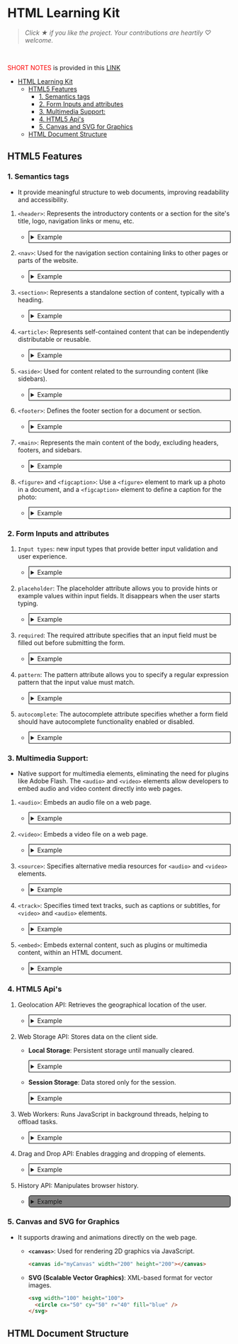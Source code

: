# HTML Learning Kit

> *Click &#9733; if you like the project. Your contributions are heartily ♡ welcome.*

<br/>

<span style="color: red">SHORT NOTES</span> is provided in this [LINK](./short-notes/notes.md)

- [HTML Learning Kit](#html-learning-kit)
  - [HTML5 Features](#html5-features)
    - [1. Semantics tags](#1-semantics-tags)
    - [2. Form Inputs and attributes](#2-form-inputs-and-attributes)
    - [3. Multimedia Support:](#3-multimedia-support)
    - [4. HTML5 Api's](#4-html5-apis)
    - [5. Canvas and SVG for Graphics](#5-canvas-and-svg-for-graphics)
  - [HTML Document Structure](#html-document-structure)


## HTML5 Features

### 1. Semantics tags

- It provide meaningful structure to web documents, improving readability and accessibility.
  
1. `<header>`: Represents the introductory contents or a section for the site's title, logo, navigation links or menu, etc.
    - <details>
        <summary style="padding: 4px; border: 1px solid black">Example</summary>

        ```html
        <header>
          <h1>My Website</h1>
          <nav>
            <ul>
              <li><a href="#">Home</a></li>
              <li><a href="#">About</a></li>
              <li><a href="#">Contact</a></li>
            </ul>
          </nav>
        </header>
        ```

      </details>

2. `<nav>`: Used for the navigation section containing links to other pages or parts of the website.
    - <details>
        <summary style="padding: 4px; border: 1px solid black">Example</summary>

        ```html
        <nav>
          <ul>
            <li><a href="#">Home</a></li>
            <li><a href="#">About</a></li>
            <li><a href="#">Contact</a></li>
          </ul>
        </nav>
        ```

      </details>

3. `<section>`: Represents a standalone section of content, typically with a heading.
    - <details>
        <summary style="padding: 4px; border: 1px solid black">Example</summary>

        ```html
        <section>
          <h2>About Us</h2>
          <p>Information about our company.</p>
        </section>
        ```

      </details>

4. `<article>`: Represents self-contained content that can be independently distributable or reusable.
    - <details>
        <summary style="padding: 4px; border: 1px solid black">Example</summary>

        ```html
       <article>
          <h2>Blog Post Title</h2>
          <p>Blog post content goes here.</p>
          <footer>Published on June 1, 2023</footer>
        </article>
        ```

      </details>

5. `<aside>`: Used for content related to the surrounding content (like sidebars).
    - <details>
        <summary style="padding: 4px; border: 1px solid black">Example</summary>

        ```html
        <aside>
          <h3>Related Links</h3>
          <ul>
            <li><a href="#">Link 1</a></li>
            <li><a href="#">Link 2</a></li>
          </ul>
        </aside>
        ```

      </details>

6. `<footer>`: Defines the footer section for a document or section.
    - <details>
        <summary style="padding: 4px; border: 1px solid black">Example</summary>

        ```html
        <footer>
          <p>© 2023 My Website. All rights reserved.</p>
        </footer>
        ```

      </details>
7. `<main>`: Represents the main content of the body, excluding headers, footers, and sidebars.
    - <details>
        <summary style="padding: 4px; border: 1px solid black">Example</summary>

        ```html
        <main>
          <h1>Article Title</h1>
          <p>Article content goes here.</p>
        </main>
        ```

      </details>
8. `<figure>` and `<figcaption>`: Use a `<figure>` element to mark up a photo in a document, and a `<figcaption>` element to define a caption for the photo:
    - <details>
        <summary style="padding: 4px; border: 1px solid black">Example</summary>

        ```html
        <figure>
          <img src="pic_trulli.jpg" alt="Trulli" style="width:100%">
          <figcaption>Fig.1 - Trulli, Puglia, Italy.</figcaption>
        </figure>
        ```

      </details>



### 2. Form Inputs and attributes

1. `Input types`: new input types that provide better input validation and user experience. 
    - <details>
        <summary style="padding: 4px; border: 1px solid black">Example</summary>

        ```html
        <label for="email">Email:</label>
        <input type="email" placeholder="Email" required>

        <input type="date" placeholder="Date">

        <input type="number" placeholder="Number">

        <input type="range" min="0" max="100" step="5">

        <input type="url" id="website" name="website" placeholder="https://example.com">

        <input type="tel" id="phone" name="phone" placeholder="123-456-7890">

        <input type="color" id="favcolor" name="favcolor">
        ```

      </details>

2. `placeholder`: The placeholder attribute allows you to provide hints or example values within input fields. It disappears when the user starts typing.
    - <details>
        <summary style="padding: 4px; border: 1px solid black">Example</summary>

        ```html
        <input type="text" placeholder="Enter your name">
        ```

      </details>
  
3. `required`: The required attribute specifies that an input field must be filled out before submitting the form.
    - <details>
        <summary style="padding: 4px; border: 1px solid black">Example</summary>

        ```html
        <input type="text" required>
        ```

      </details>
  
4. `pattern`: The pattern attribute allows you to specify a regular expression pattern that the input value must match.
    - <details>
        <summary style="padding: 4px; border: 1px solid black">Example</summary>

        ```html
        <input type="text" pattern="[A-Za-z]{3}">
        ```

      </details>
  

5. `autocomplete`: The autocomplete attribute specifies whether a form field should have autocomplete functionality enabled or disabled.
    - <details>
        <summary style="padding: 4px; border: 1px solid black">Example</summary>

        ```html
        <input type="text" autocomplete="off">
        ```

      </details>
  
### 3. Multimedia Support:

- Native support for multimedia elements, eliminating the need for plugins like Adobe Flash. The `<audio>` and `<video>` elements allow developers to embed audio and video content directly into web pages. 

1. `<audio>`: Embeds an audio file on a web page.
    - <details>
        <summary style="padding: 4px; border: 1px solid black">Example</summary>

        ```html
        <audio src="audiofile.mp3" controls="">
          Your browser does not support the audio element.
        </audio>
        ```

      </details>
  
2. `<video>`: Embeds a video file on a web page.
    - <details>
        <summary style="padding: 4px; border: 1px solid black">Example</summary>

        ```html
        <video src="videofile.mp4" controls="">
          Your browser does not support the video element.
        </video>
        ```

      </details>

3. `<source>`: Specifies alternative media resources for `<audio>` and `<video>` elements.
    - <details>
        <summary style="padding: 4px; border: 1px solid black">Example</summary>

        ```html
        <video controls="">
          <source src="" type="video/mp4">
          <source src="" type="video/webm">
          Your browser does not support the video element.
        </video>
        ```

      </details>
      
4. `<track>`: Specifies timed text tracks, such as captions or subtitles, for `<video>` and `<audio>` elements.
    - <details>
        <summary style="padding: 4px; border: 1px solid black">Example</summary>

        ```html
          <video controls="">
            <source src="" type="video/mp4">
            <track src="" kind="captions" label="English" srclang="en">
            Your browser does not support the video element.
          </video>
        ```

      </details>

5. `<embed>`: Embeds external content, such as plugins or multimedia content, within an HTML document.
    - <details>
        <summary style="padding: 4px; border: 1px solid black">Example</summary>

        ```html
          <video controls="">
            <source src="" type="video/mp4">
            <track src="" kind="captions" label="English" srclang="en">
            Your browser does not support the video element.
          </video>
        ```

      </details>

### 4. HTML5 Api's


1. Geolocation API: Retrieves the geographical location of the user.
    - <details>
        <summary style="padding: 4px; border: 1px solid black; ">Example</summary>

        ```javascript
        navigator.geolocation.getCurrentPosition(function(position) {
          console.log("Latitude: " + position.coords.latitude);
          console.log("Longitude: " + position.coords.longitude);
        });
        ```
      </details>

2. Web Storage API: Stores data on the client side.
     - **Local Storage**: Persistent storage until manually cleared.
        <details>
          <summary style="padding: 4px; border: 1px solid black">Example</summary>

          ```javascript
          localStorage.setItem('key', 'value');
          let data = localStorage.getItem('key');
          ```
        </details>

     - **Session Storage**: Data stored only for the session.
        <details>
          <summary style="padding: 4px; border: 1px solid black">Example</summary>

          ```javascript
          sessionStorage.setItem('key', 'value');
          ```

        </details>
3. Web Workers: Runs JavaScript in background threads, helping to offload tasks.
    - <details>
        <summary style="padding: 4px; border: 1px solid black">Example</summary>

        ```javascript
        let worker = new Worker('worker.js');
        worker.postMessage('Hello');
        ```
      </details>

4. Drag and Drop API: Enables dragging and dropping of elements.
    - <details>
        <summary style="padding: 4px; border: 1px solid black">Example</summary>

        ```html
        <div draggable="true" ondragstart="drag(event)">Drag me</div>
        ```

      </details>
5. History API: Manipulates browser history.
    - <details>
        <summary style="padding: 4px; border: 1px solid black; background-color: gray; border-radius: 5px">Example</summary>
        
        ```javascript
        history.pushState({ page: 1 }, "title 1", "?page=1");
        ``` 

      </details>


### 5. Canvas and SVG for Graphics

- It supports drawing and animations directly on the web page.

   - **`<canvas>`**: Used for rendering 2D graphics via JavaScript.
     ```html
     <canvas id="myCanvas" width="200" height="200"></canvas>
     ```
   - **SVG (Scalable Vector Graphics)**: XML-based format for vector images.
     ```html
     <svg width="100" height="100">
       <circle cx="50" cy="50" r="40" fill="blue" />
     </svg>
     ```
 
## HTML Document Structure